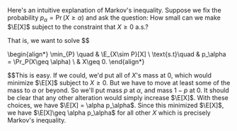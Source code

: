 Here's an intuitive explanation of Markov's inequality. Suppose we fix the probability $p_\alpha = \Pr(X\geq \alpha)$ and ask the question: How small can we make $\E[X]$ subject to the constraint that $X\geq 0$ a.s.? 

That is, we want to solve $$

\begin{align*}
\min_{P} \quad & \E_{X\sim P}[X] \\
\text{s.t}\quad & p_\alpha = \Pr_P(X\geq \alpha) \\
& X\geq 0.
\end{align*}

$$This is easy. If we could, we'd put all of $X$'s mass at 0, which would minimize $\E[X]$ subject to $X\geq 0$. But we have to move at least some of the mass to $\alpha$ or beyond. So we'll put mass $p$ at $\alpha$, and mass $1-p$ at 0. It should be clear that any other alteration would simply increase $\E[X]$. With these choices, we have $\E[X] = \alpha p_\alpha$. Since this minimized $\E[X]$, we have $\E[X]\geq \alpha p_\alpha$ for all other $X$ which is precisely Markov's inequality. 



